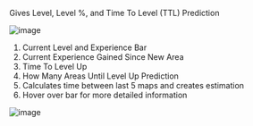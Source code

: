 Gives Level, Level %, and Time To Level (TTL) Prediction

![image](https://github.com/user-attachments/assets/92a4cee8-74b9-4e2d-9cff-af9597603688)

1. Current Level and Experience Bar
2. Current Experience Gained Since New Area
3. Time To Level Up
4. How Many Areas Until Level Up Prediction
5. Calculates time between last 5 maps and creates estimation
6. Hover over bar for more detailed information

![image](https://github.com/user-attachments/assets/ed60900b-2ee3-41dc-960c-d5ab26e03d56)
